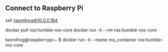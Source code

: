 ## Connect to Raspberry Pi

ssh taomihog@10.0.0.184

docker pull ros:humble-ros-core
docker run -it --rm ros:humble-ros-core

taomihog@raspberrypi:~ $ docker run -it --name ros_container ros:humble-ros-core
